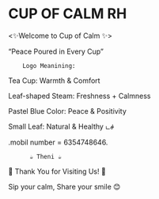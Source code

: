 # CUP OF CALM RH


  <✨Welcome to Cup of Calm ✨>

  “Peace Poured in Every Cup”

        Logo Meanining:
      
   Tea Cup: Warmth & Comfort

Leaf-shaped Steam: Freshness + Calmness

Pastel Blue Color: Peace & Positivity

Small Leaf: Natural & Healthy டச்

   .mobil number = 6354748646.
   
          ☕ Theni ☕
          
🌸 Thank You for Visiting Us! 🌸

Sip your calm, Share your smile 😊
